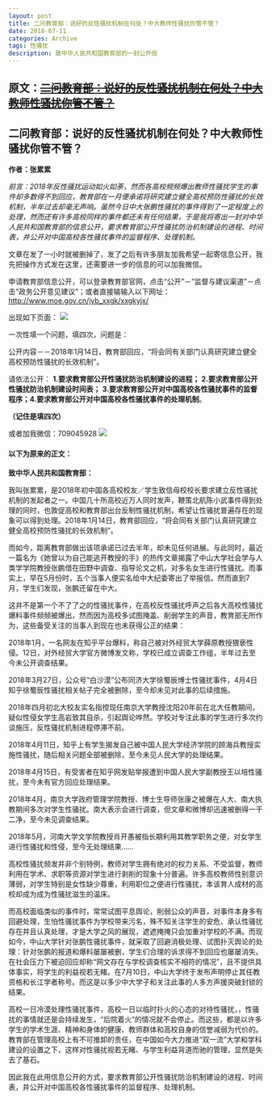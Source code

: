 ```yaml
---
layout: post
title: 二问教育部：说好的反性骚扰机制在何处？中大教师性骚扰你管不管？ 
date: 2018-07-11
categories: Archive
tags: 性骚扰
description: 致中华人民共和国教育部的一封公开信
---
```

原文：~~[二问教育部：说好的反性骚扰机制在何处？中大教师性骚扰你管不管？](https://mp.weixin.qq.com/s/s1NowhkCHgcRHLUa7BzTUg)~~
---

## 二问教育部：说好的反性骚扰机制在何处？中大教师性骚扰你管不管？

**作者：张累累**

*前言：2018年反性骚扰运动如火如荼，然而各高校频频爆出教师性骚扰学生的事件却多数得不到回应，教育部在一月便承诺将研究建立健全高校预防性骚扰的长效机制，半年过去却毫无声响。虽然今日中大张鹏性骚扰的事件得到了一定程度上的处理，然而还有许多高校同样的事件都还未有任何结果，于是我将寄出一封对中华人民共和国教育部的信息公开，要求教育部公开性骚扰防治机制建设的进程、时间表，并公开对中国高校各性骚扰事件的监督程序、处理机制。* 

文章在发了一小时就被删掉了，发了之后有许多朋友加我希望一起寄信息公开，我先把操作方式发在这里，还需要进一步的信息的可以加我微信。

申请教育部信息公开，可以登录教育部官网，点击“公开”－“监督与建议渠道”－点击“政务公开意见建议”；或者直接输输入以下网址：http://www.moe.gov.cn/jyb_xxgk/xxgkyjx/

出现如下页面：
![](https://i.imgur.com/g6vYOq7.png)

一次性填一个问题，填四次，问题是：

公开内容－－2018年1月14日，教育部回应，“将会同有关部门认真研究建立健全高校预防性骚扰的长效机制”。

请依法公开：
**1.要求教育部公开性骚扰防治机制建设的进程；**
**2.要求教育部公开性骚扰防治机制建设时间表；**
**3.要求教育部公开对中国高校各性骚扰事件的监督程序；4.要求教育部公开对中国高校各性骚扰事件的处理机制**。

**（记住是填四次）**

或者加我微信：709045928
![](https://i.imgur.com/AAPvi1i.png)

#### 以下为原来的正文：

**致中华人民共和国教育部：**

我叫张累累，是2018年初中国各高校校友／学生致信母校校长要求建立反性骚扰机制的发起者之一。中国几十所高校近万人同时发声，鞭策北航陈小武事件得到处理的同时，也敦促高校和教育部出台反制性骚扰机制，希望让性骚扰普遍存在的现象可以得到处理。2018年1月14日，教育部回应，“将会同有关部门认真研究建立健全高校预防性骚扰的长效机制”。

而如今，距离教育部做出该项承诺已过去半年，却未见任何进展。与此同时，最近一篇名为《她曾以为自己能逃开教授的手》的热传文章揭露了中山大学社会学与人类学学院教授张鹏借在田野中调查、指导论文之机，对多名女生进行性骚扰。而事实上，早在5月份时，五个当事人便实名给中大纪委寄出了举报信。然而直到7月，学生们发现，张鹏还留在中大。

这并不是第一个不了了之的性骚扰事件，在高校反性骚扰呼声之后各大高校性骚扰爆料事件频频被爆出，然而因为高校多试图掩盖、削弱学生的声音，教育部无所作为，这些备受关注的当事人到现在也未获得公正的结果：

2018年1月，一名网友在知乎平台爆料，称自己被对外经贸大学薛原教授猥亵性侵。12日，对外经贸大学官方微博发文称，学校已成立调查工作组，半年过去至今未公开调查结果。

2018年3月27日，公众号“白沙漠”公布同济大学徐蜀辰博士性骚扰事件，4月4日知乎徐蜀辰性骚扰相关帖子完全被删除，至今却未见对此事的后续措施。

2018年四月初北大校友实名指控现任南京大学教授沈阳20年前在北大任教期间，疑似性侵女学生高岩致其自杀，引起舆论哗然。学校对专注此事的学生进行多次约谈施压，反性骚扰机制进程停滞不前。

2018年4月11日，知乎上有学生揭发自己被中国人民大学经济学院的顾海兵教授实施性骚扰，随后相关问题全部被删除，至今未见人民大学的处理结果。

2018年4月15日，有受害者在知乎网发贴举报遭到中国人民大学副教授王以培性骚扰，至今未有官方回应处理结果。

2018年4月，南京大学政府管理学院教授、博士生导师张康之被爆在人大、南大执教期间多次对学生性骚扰。南大表示会进行调查，但文章和微博却迅速被删得一干二净，至今未见调查结果。

2018年5月，河南大学文学院教授肖开愚被指长期利用其教学职务之便，对女学生进行性骚扰和性侵，至今无处理结果……

高校性骚扰频发并非个别特例，教师对学生拥有绝对的权力关系、不受监督，教师利用在学术、求职等资源对学生进行剥削的现象十分普遍。许多高校教师性别意识薄弱，对学生特别是女性缺少尊重，利用职位之便进行性骚扰，本该育人成材的高校却成为成为性骚扰滋生的温床。

而高校面临类似的事件时，常常试图平息舆论，削弱公众的声音，对事件本身多有回避处理，生怕性骚扰事件为学校带来污名，殊不知关注学生的安危、承认性骚扰存在并且认真处理，才是大学之风的展现，遮遮掩掩只会加重对学校的不满。而现如今，中山大学针对张鹏性骚扰事件，就采取了回避消极处理、试图扑灭舆论的处理：针对张鹏的报道和爆料屡屡被删，学生们合理的诉求得不到回应也屡屡消失。在社会压力下被迫回应却称“网文存在与学校调查核实不相符的情况”，且不提供具体事实，将学生的利益视若无睹。在7月10日，中山大学终于发布声明停止其任教资格和长江学者称号。而这是以多少中大学子和关注此事的人多方声援突破封锁的结果。

高校一日冷漠处理性骚扰事件，高校一日以临时扑火的心态的对待性骚扰，，性骚扰的事情就还是会持续发生，“后院着火”的情况就不会停止。而这些，都是以许多学生的学术生涯、精神和身体的健康、教师群体和高校自身的信誉减弱为代价的。教育部在管理高校上有不可推卸的责任，在中国如今大力推进“双一流”大学和学科建设的设置之下，这样对性骚扰视若无睹、与学生利益背道而驰的管理，显然是失去了基石。

因此我在此用信息公开的方式，要求教育部公开性骚扰防治机制建设的进程、时间表，并公开对中国高校各性骚扰事件的监督程序、处理机制。
